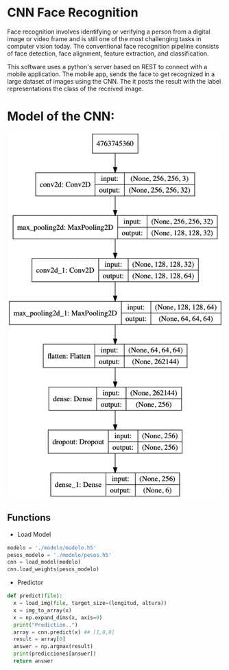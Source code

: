 # CNN Face Recognition

Face recognition involves identifying or verifying a person from a digital image or video frame and is still one of the most challenging tasks in computer vision today. The conventional face recognition pipeline consists of face detection, face alignment, feature extraction, and classification. 

This software uses a python's server based on REST to connect with a mobile application. The mobile app, sends the face to get recognized in a large dataset of images using the CNN. The it posts the result with the label representations the class of the received image.

# Model of the CNN:

![Alt text](https://github.com/adolfos94/CNN-Face-Recognition/blob/master/model_plot.png?raw=true "CNN MODEL")

## Functions

- Load Model
```python
modelo = './modelo/modelo.h5'
pesos_modelo = './modelo/pesos.h5'
cnn = load_model(modelo)
cnn.load_weights(pesos_modelo)
```

- Predictor

```python
def predict(file):
  x = load_img(file, target_size=(longitud, altura))
  x = img_to_array(x)
  x = np.expand_dims(x, axis=0)
  print("Prediction..")
  array = cnn.predict(x) ## [1,0,0]
  result = array[0]
  answer = np.argmax(result)
  print(predicciones[answer])
  return answer
```
